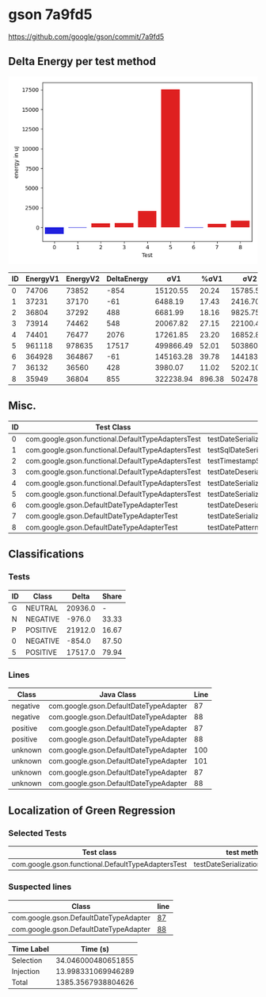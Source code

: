 # gson 7a9fd5


https://github.com/google/gson/commit/7a9fd5



## Delta Energy per test method

![](./gson_delta_energy_0_v.png)


| ID | EnergyV1 | EnergyV2 | DeltaEnergy | σV1 | %σV1 | σV2 | %σV2 |
| --- | --- | --- | --- | --- | --- | --- | --- |
| 0 | 74706 | 73852 | -854 | 15120.55 | 20.24 | 15785.54 | 21.37 |
| 1 | 37231 | 37170 | -61 | 6488.19 | 17.43 | 2416.70 | 6.50 |
| 2 | 36804 | 37292 | 488 | 6681.99 | 18.16 | 9825.75 | 26.35 |
| 3 | 73914 | 74462 | 548 | 20067.82 | 27.15 | 22100.46 | 29.68 |
| 4 | 74401 | 76477 | 2076 | 17261.85 | 23.20 | 16852.86 | 22.04 |
| 5 | 961118 | 978635 | 17517 | 499866.49 | 52.01 | 503860.77 | 51.49 |
| 6 | 364928 | 364867 | -61 | 145163.28 | 39.78 | 144183.35 | 39.52 |
| 7 | 36132 | 36560 | 428 | 3980.07 | 11.02 | 5202.10 | 14.23 |
| 8 | 35949 | 36804 | 855 | 322238.94 | 896.38 | 502478.52 | 1365.28 |

## Misc.

| ID | Test Class | Test Method |
| --- | --- | --- |
| 0 | com.google.gson.functional.DefaultTypeAdaptersTest | testDateSerializationWithPatternNotOverridenByTypeAdapter |
| 1 | com.google.gson.functional.DefaultTypeAdaptersTest | testSqlDateSerialization |
| 2 | com.google.gson.functional.DefaultTypeAdaptersTest | testTimestampSerialization |
| 3 | com.google.gson.functional.DefaultTypeAdaptersTest | testDateDeserializationWithPattern |
| 4 | com.google.gson.functional.DefaultTypeAdaptersTest | testDateSerializationInCollection |
| 5 | com.google.gson.functional.DefaultTypeAdaptersTest | testDateSerializationWithPattern |
| 6 | com.google.gson.DefaultDateTypeAdapterTest | testDateDeserializationISO8601 |
| 7 | com.google.gson.DefaultDateTypeAdapterTest | testDateSerialization |
| 8 | com.google.gson.DefaultDateTypeAdapterTest | testDatePattern |



## Classifications

### Tests
| ID | Class | Delta | Share |
| --- | --- | --- | --- |
| G | NEUTRAL | 20936.0 | - |
| N | NEGATIVE | -976.0 | 33.33 |
| P | POSITIVE | 21912.0 | 16.67 |
| 0 | NEGATIVE | -854.0 | 87.50 |
| 5 | POSITIVE | 17517.0 | 79.94 |

### Lines
| Class | Java Class | Line |
| --- | --- | --- |
| negative | com.google.gson.DefaultDateTypeAdapter | 87 |
| negative | com.google.gson.DefaultDateTypeAdapter | 88 |
| positive | com.google.gson.DefaultDateTypeAdapter | 87 |
| positive | com.google.gson.DefaultDateTypeAdapter | 88 |
| unknown | com.google.gson.DefaultDateTypeAdapter | 100 |
| unknown | com.google.gson.DefaultDateTypeAdapter | 101 |
| unknown | com.google.gson.DefaultDateTypeAdapter | 87 |
| unknown | com.google.gson.DefaultDateTypeAdapter | 88 |



## Localization of Green Regression
### Selected Tests
| Test class | test method |
| --- | --- |
| com.google.gson.functional.DefaultTypeAdaptersTest | testDateSerializationWithPattern |

### Suspected lines
| Class | line |
| --- | --- |
| com.google.gson.DefaultDateTypeAdapter | [87](https://github.com/google/gson/tree/7a9fd5/gson/src/main/java/com/google/gson/DefaultDateTypeAdapter.java#L87) |
| com.google.gson.DefaultDateTypeAdapter | [88](https://github.com/google/gson/tree/7a9fd5/gson/src/main/java/com/google/gson/DefaultDateTypeAdapter.java#L87#L88) |



| Time Label | Time (s) |
| --- | --- |
| Selection | 34.046000480651855 |
| Injection | 13.998331069946289 |
| Total | 1385.3567938804626 |


